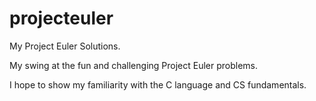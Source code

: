 projecteuler
============

My Project Euler Solutions.


My swing at the fun and challenging Project Euler problems.

I hope to show my familiarity with the C language and CS fundamentals.
